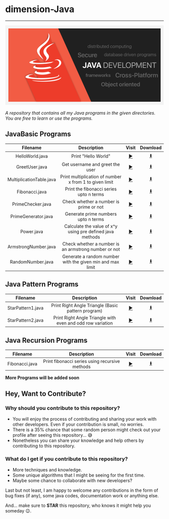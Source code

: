# dimension-Java
---
![Java Banner](https://raw.githubusercontent.com/kode-logger/resource-data-storage/main/dimension-java/JavaBanner.jpg)

*A repository that contains all my Java programs in the given directories. You are free to learn or use the programs.*

## JavaBasic Programs

| Filename             | Description | Visit | Download |
| :----:               |    :----:     | :----:       | :----: |
| HelloWorld.java      | Print "Hello World"       | [:arrow_forward:](https://github.com/kode-logger/dimension-Java/tree/main/JavaBasic/HelloWorld "HelloWorld") | [:arrow_down:](https://raw.githubusercontent.com/kode-logger/dimension-Java/main/JavaBasic/HelloWorld/HelloWorld.java "HelloWorld.java")
| GreetUser.java       | Get username and greet the user | [:arrow_forward:](https://github.com/kode-logger/dimension-Java/tree/main/JavaBasic/GreetUser "GreetUser") | [:arrow_down:](https://raw.githubusercontent.com/kode-logger/dimension-Java/main/JavaBasic/GreetUser/GreetUser.java "GreetUser.java")
| MultiplicationTable.java | Print multiplication of number x from 1 to given limit | [:arrow_forward:](https://github.com/kode-logger/dimension-Java/tree/main/JavaBasic/MultiplicationTable "MultiplicationTable") | [:arrow_down:](https://raw.githubusercontent.com/kode-logger/dimension-Java/main/JavaBasic/MultiplicationTable/MultiplicationTable.java "MultiplicationTable.java")
| Fibonacci.java | Print the fibonacci series upto n terms | [:arrow_forward:](https://github.com/kode-logger/dimension-Java/tree/main/JavaBasic/FibonacciSeries "Fibonacci") | [:arrow_down:](https://raw.githubusercontent.com/kode-logger/dimension-Java/main/JavaBasic/FibonacciSeries/Fibonacci.java "Fibonacci.java")
| PrimeChecker.java | Check whether a number is prime or not | [:arrow_forward:](https://github.com/kode-logger/dimension-Java/tree/main/JavaBasic/PrimeChecker "PrimeChecker") | [:arrow_down:](https://raw.githubusercontent.com/kode-logger/dimension-Java/main/JavaBasic/PrimeChecker/PrimeChecker.java "PrimeChecker.java")
| PrimeGenerator.java | Generate prime numbers upto n terms | [:arrow_forward:](https://github.com/kode-logger/dimension-Java/tree/main/JavaBasic/PrimeGenerator "PrimeGenerator") | [:arrow_down:](https://raw.githubusercontent.com/kode-logger/dimension-Java/main/JavaBasic/PrimeGenerator/PrimeGenerator.java "PrimeGenerator.java")
| Power.java | Calculate the value of x^y using pre defined java methods | [:arrow_forward:](https://github.com/kode-logger/dimension-Java/tree/main/JavaBasic/Power "Power") | [:arrow_down:](https://raw.githubusercontent.com/kode-logger/dimension-Java/main/JavaBasic/Power/Power.java "Power.java")
| ArmstrongNumber.java | Check whether a number is an armstrong  number or not | [:arrow_forward:](https://github.com/kode-logger/dimension-Java/tree/main/JavaBasic/ArmstrongNumber "ArmstrongNumber") | [:arrow_down:](https://raw.githubusercontent.com/kode-logger/dimension-Java/main/JavaBasic/ArmstrongNumber/ArmstrongNumber.java "ArmstrongNumber.java")
| RandomNumber.java | Generate a random number with the given min and max limit | [:arrow_forward:](https://github.com/kode-logger/dimension-Java/tree/main/JavaBasic/RandomNumber "RandomNumber") | [:arrow_down:](https://raw.githubusercontent.com/kode-logger/dimension-Java/main/JavaBasic/RandomNumber/RandomNumber.java "RandomNumber.java")

## Java Pattern Programs

| Filename | Description | Visit | Download |
| :----:   | :----:      | :----: | :----: |
| StarPattern1.java | Print Right Angle Triangle (Basic pattern program) | [:arrow_forward:](https://github.com/kode-logger/dimension-Java/tree/main/JavaPattern/StarPattern1 "StarPattern1") | [:arrow_down:](https://raw.githubusercontent.com/kode-logger/dimension-Java/main/JavaPattern/StarPattern1/StarPattern1.java "StarPattern1.java") |
| StarPattern2.java | Print Right Angle Triangle with even and odd row variation | [:arrow_forward:](https://github.com/kode-logger/dimension-Java/tree/main/JavaPattern/StarPattern2 "StarPattern2") | [:arrow_down:](https://raw.githubusercontent.com/kode-logger/dimension-Java/main/JavaPattern/StarPattern2/StarPattern2.java "StarPattern2.java") |

## Java Recursion Programs

| Filename | Description | Visit | Download |
| :----:   | :----:      | :----: | :----: |
| Fibonacci.java | Print fibonacci series using recursive methods | [:arrow_forward:](https://github.com/kode-logger/dimension-Java/tree/main/JavaRecursion/Fibonacci "Fibonacci") | [:arrow_down:](https://raw.githubusercontent.com/kode-logger/dimension-Java/main/JavaRecursion/Fibonacci/Fibonacci.java "Fibonacci.java") |

**More Programs will be added soon**

## Hey, Want to Contribute?

### Why should you contribute to this repository?

- You will enjoy the process of contributing and sharing your work with other developers. Even if your contribution is
  small, no worries.
- There is a 35% chance that some random person might check out your profile after seeing this repository... 😅
- Nonetheless you can share your knowledge and help others by contributing to this repository.

### What do I get if you contribute to this repository?

- More techniques and knowledge.
- Some unique algorithms that I might be seeing for the first time.
- Maybe some chance to collaborate with new developers?

Last but not least, I am happy to welcome any contributions in the form of bug fixes (if any), some java codes,
documentation work or anything else.

And... make sure to **STAR** this repository, who knows it might help you someday 😉.

